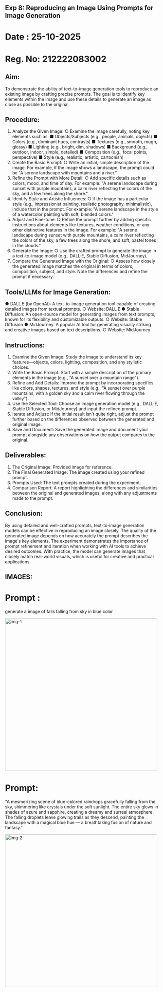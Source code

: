 ## Exp 8: Reproducing an Image Using Prompts for Image Generation

# Date : 25-10-2025
# Reg. No: 212222083002

## Aim:
To demonstrate the ability of text-to-image generation tools to reproduce an existing image by crafting precise prompts. The goal is to identify key elements within the image and use these details to generate an image as close as possible to the original.

## Procedure:
1.	Analyze the Given Image:
○	Examine the image carefully, noting key elements such as:
■	Objects/Subjects (e.g., people, animals, objects)
■	Colors (e.g., dominant hues, contrasts)
■	Textures (e.g., smooth, rough, glossy)
■	Lighting (e.g., bright, dim, shadows)
■	Background (e.g., outdoor, indoor, simple, detailed)
■	Composition (e.g., focal points, perspective)
■	Style (e.g., realistic, artistic, cartoonish)
2.	Create the Basic Prompt:
○	Write an initial, simple description of the image. For example, if the image shows a landscape, the prompt could be "A serene landscape with mountains and a river."
3.	Refine the Prompt with More Detail:
○	Add specific details such as colors, mood, and time of day. For example: "A serene landscape during sunset with purple mountains, a calm river reflecting the colors of the sky, and a few trees along the shore."
4.	Identify Style and Artistic Influences:
○	If the image has a particular style (e.g., impressionist painting, realistic photography, minimalistic), include that in the prompt. For example: "A serene landscape in the style of a watercolor painting with soft, blended colors."
5.	Adjust and Fine-tune:
○	Refine the prompt further by adding specific instructions about elements like textures, weather conditions, or any other distinctive features in the image. For example: "A serene landscape during sunset with purple mountains, a calm river reflecting the colors of the sky, a few trees along the shore, and soft, pastel tones in the clouds."
6.	Generate the Image:
○	Use the crafted prompt to generate the image in a text-to-image model (e.g., DALL·E, Stable Diffusion, MidJourney).
7.	Compare the Generated Image with the Original:
○	Assess how closely the generated image matches the original in terms of colors, composition, subject, and style. Note the differences and refine the prompt if necessary.
## Tools/LLMs for Image Generation:
●	DALL·E (by OpenAI): A text-to-image generation tool capable of creating detailed images from textual prompts.
○	Website: DALL·E
●	Stable Diffusion: An open-source model for generating images from text prompts, known for its flexibility and customizable outputs.
○	Website: Stable Diffusion
●	MidJourney: A popular AI tool for generating visually striking and creative images based on text descriptions.
○	Website: MidJourney
## Instructions:
1.	Examine the Given Image: Study the image to understand its key features—objects, colors, lighting, composition, and any stylistic choices.
2.	Write the Basic Prompt: Start with a simple description of the primary elements in the image (e.g., "A sunset over a mountain range").
3.	Refine and Add Details: Improve the prompt by incorporating specifics like colors, shapes, textures, and style (e.g., "A sunset over purple mountains, with a golden sky and a calm river flowing through the valley").
4.	Use the Selected Tool: Choose an image generation model (e.g., DALL·E, Stable Diffusion, or MidJourney) and input the refined prompt.
5.	Iterate and Adjust: If the initial result isn't quite right, adjust the prompt further based on the differences observed between the generated and original image.
6.	Save and Document: Save the generated image and document your prompt alongside any observations on how the output compares to the original.
## Deliverables:
1.	The Original Image: Provided image for reference.
2.	The Final Generated Image: The image created using your refined prompt.
3.	Prompts Used: The text prompts created during the experiment.
4.	Comparison Report: A report highlighting the differences and similarities between the original and generated images, along with any adjustments made to the prompt.

## Conclusion:
By using detailed and well-crafted prompts, text-to-image generation models can be effective in reproducing an image closely. The quality of the generated image depends on how accurately the prompt describes the image's key elements. The experiment demonstrates the importance of prompt refinement and iteration when working with AI tools to achieve desired outcomes. With practice, the model can generate images that closely match real-world visuals, which is useful for creative and practical applications.


## IMAGES: 
# Prompt :
generate a image of falls falling from sky in blue color

<img width="500" height="500" alt="img-1" src="https://github.com/user-attachments/assets/7f538550-545f-4992-9c65-158222f95569" />

# Prompt:
"A mesmerizing scene of blue-colored raindrops gracefully falling from the sky, shimmering like crystals under the soft sunlight. The entire sky glows in shades of azure and sapphire, creating a dreamy and surreal atmosphere. The falling droplets leave glowing trails as they descend, painting the landscape with a magical blue hue — a breathtaking fusion of nature and fantasy."

<img width="500" height="500" alt="img-2" src="https://github.com/user-attachments/assets/598324f6-663c-423b-8013-e15c7cd64cf7" />
